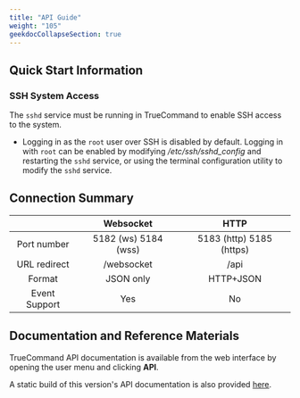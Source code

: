 ```yaml
---
title: "API Guide"
weight: "105"
geekdocCollapseSection: true
---
```


## Quick Start Information

### SSH System Access

The `sshd` service must be running in TrueCommand to enable SSH access to the system.

* Logging in as the `root` user over SSH is disabled by default. Logging in with `root` can be enabled by modifying */etc/ssh/sshd_config* and restarting the `sshd` service, or using the terminal configuration utility to modify the `sshd` service.

## Connection Summary

|  | Websocket | HTTP |
|:---:|:---:|:---:|
| Port number| 5182 (ws) 5184 (wss) | 5183 (http) 5185 (https) |
| URL redirect | /websocket | /api |
|Format | JSON only | HTTP+JSON |
|Event Support| Yes | No |

## Documentation and Reference Materials

TrueCommand API documentation is available from the web interface by opening the user menu and clicking **API**.

A static build of this version's API documentation is also provided [here](/api/TC2.0API.html).
